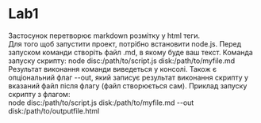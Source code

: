 # Lab1
Застосунок перетворює markdown розмітку у html теги.  
Для того щоб запустити проект, потрібно встановити node.js. 
Перед запуском команди створіть файл .md, в якому буде ваш текст.
Команда запуску скрипту: node disc:/path/to/script.js disk:/path/to/myfile.md  
Результат виконання команди виведеться у консолі.
Також є опціональний флаг --out, який записує результат виконання скрипту у вказаний файл після флагу (файл створюється сам).
Приклад запуску скрипту з флагом:  
node disc:/path/to/script.js disk:/path/to/myfile.md --out disk:/path/to/outputfile.html

